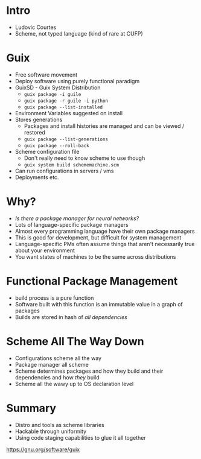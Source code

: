 # Intro
- Ludovic Courtes
- Scheme, not typed language (kind of rare at CUFP)

# Guix
- Free software movement
- Deploy software using purely functional paradigm
- GuixSD - Guix System Distribution
	- `guix package -i guile`
	- `guix package -r guile -i python`
	- `guix package --list-installed`
- Environment Variables suggested on install
- Stores generations
	- Packages and install histories are managed and can be viewed / restored
	- `guix package --list-generations`
	- `guix package --roll-back`
- Scheme configuration file
	- Don't really need to know scheme to use though
	- `guix system build schememachine.scm`
- Can run configurations in servers / vms
- Deployments etc.

# Why?
- _Is there a package manager for neural networks?_
- Lots of language-specific package managers
- Almost every programming language have their own package managers
- This is good for development, but difficult for system management
- Language-specific PMs often assume things that aren't necessarily true about your environment
- You want states of machines to be the same across distributions

# Functional Package Management
- build process is a pure function
- Software built with this function is an immutable value in a graph of packages
- Builds are stored in hash of _all dependencies_

# Scheme All The Way Down
- Configurations scheme all the way
- Package manager all scheme
- Scheme determines packages and how they build and their dependencies and how _they_ build
- Scheme all the wawy up to OS declaration level

# Summary
- Distro and tools as scheme libraries
- Hackable through uniformity
- Using code staging capabilities to glue it all together


https://gnu.org/software/guix